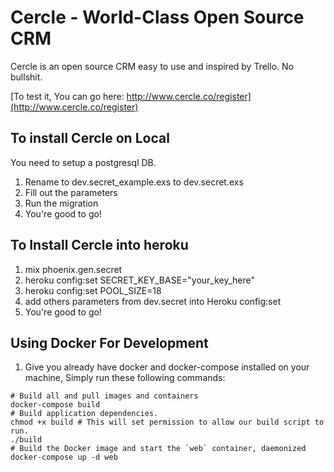 # Cercle - World-Class Open Source CRM

Cercle is an open source CRM easy to use and inspired by Trello. No bullshit.

[To test it, You can go here: http://www.cercle.co/register](http://www.cercle.co/register)


## To install Cercle on Local

You need to setup a postgresql DB.

1. Rename to dev.secret_example.exs to dev.secret.exs
2. Fill out the parameters
3. Run the migration
4. You're good to go!

## To Install Cercle into heroku
1. mix phoenix.gen.secret
2. heroku config:set SECRET_KEY_BASE="your_key_here"
3. heroku config:set POOL_SIZE=18
4. add others parameters from dev.secret into Heroku config:set
5. You're good to go!

## Using Docker For Development
1. Give you already have docker and docker-compose installed on your machine, Simply run these following commands:
```
# Build all and pull images and containers
docker-compose build
# Build application dependencies.
chmod +x build # This will set permission to allow our build script to run.
./build
# Build the Docker image and start the `web` container, daemonized
docker-compose up -d web
```


